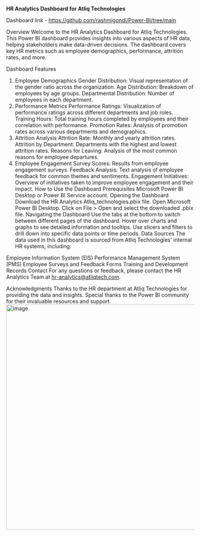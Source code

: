 **HR Analytics Dashboard for Atliq Technologies**

Dashboard link - https://github.com/rashmigondi/Power-BI/tree/main

Overview
Welcome to the HR Analytics Dashboard for Atliq Technologies. This Power BI dashboard provides insights into various aspects of HR data, helping stakeholders make data-driven decisions. The dashboard covers key HR metrics such as employee demographics, performance, attrition rates, and more.

Dashboard Features
1. Employee Demographics
Gender Distribution: Visual representation of the gender ratio across the organization.
Age Distribution: Breakdown of employees by age groups.
Departmental Distribution: Number of employees in each department.
2. Performance Metrics
Performance Ratings: Visualization of performance ratings across different departments and job roles.
Training Hours: Total training hours completed by employees and their correlation with performance.
Promotion Rates: Analysis of promotion rates across various departments and demographics.
3. Attrition Analysis
Attrition Rate: Monthly and yearly attrition rates.
Attrition by Department: Departments with the highest and lowest attrition rates.
Reasons for Leaving: Analysis of the most common reasons for employee departures.
4. Employee Engagement
Survey Scores: Results from employee engagement surveys.
Feedback Analysis: Text analysis of employee feedback for common themes and sentiments.
Engagement Initiatives: Overview of initiatives taken to improve employee engagement and their impact.
How to Use the Dashboard
Prerequisites
Microsoft Power BI Desktop or Power BI Service account.
Opening the Dashboard
Download the HR Analytics Atliq_technologies.pbix file.
Open Microsoft Power BI Desktop.
Click on File > Open and select the downloaded .pbix file.
Navigating the Dashboard
Use the tabs at the bottom to switch between different pages of the dashboard.
Hover over charts and graphs to see detailed information and tooltips.
Use slicers and filters to drill down into specific data points or time periods.
Data Sources
The data used in this dashboard is sourced from Atliq Technologies' internal HR systems, including:

Employee Information System (EIS)
Performance Management System (PMS)
Employee Surveys and Feedback Forms
Training and Development Records
Contact
For any questions or feedback, please contact the HR Analytics Team at hr-analytics@atliqtech.com.



Acknowledgments
Thanks to the HR department at Atliq Technologies for providing the data and insights.
Special thanks to the Power BI community for their invaluable resources and support.
<img width="601" alt="image" src="https://github.com/rashmigondi/Power-BI/assets/143255079/6f3a92e5-45fd-4b02-a5bc-f3e40146efcf">


